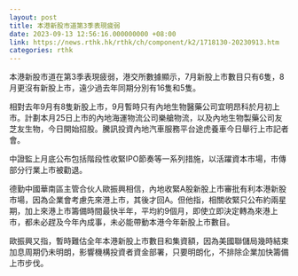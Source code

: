 ```yaml
---
layout: post
title: 本港新股市道第3季表現疲弱
date: 2023-09-13 12:56:16.000000000 +08:00
link: https://news.rthk.hk/rthk/ch/component/k2/1718130-20230913.htm
categories: rthk
---
```


本港新股市道在第3季表現疲弱，港交所數據顯示，7月新股上市數目只有6隻，8月更沒有新股上市，遠少過去年同期分別有16隻和5隻。

相對去年9月有8隻新股上市，9月暫時只有內地生物醫藥公司宜明昂科於月初上市。計劃本月25日上市的內地海運物流公司樂艙物流，以及內地生物製藥公司友芝友生物，今日開始招股。騰訊投資內地汽車服務平台途虎養車今日舉行上市記者會。

中證監上月底公布包括階段性收緊IPO節奏等一系列措施，以活躍資本市場，市傳部分行業上市被勸退。

德勤中國華南區主管合伙人歐振興相信，內地收緊A股新股上市審批有利本港新股市場，因為企業會考慮先來港上市，其後才回A。但他指，相關收緊只公布約兩星期，加上來港上市籌備時間最快半年，平均約9個月，即使立即決定轉為來港上市，都未必趕及今年內成事，未必能帶動本港今年新股上市數目。

歐振興又指，暫時難估全年本港新股上市數目和集資額，因為美國聯儲局幾時結束加息周期仍未明朗，影響機構投資者資金部署，只要明朗化，不排除企業加快籌備上市步伐。
